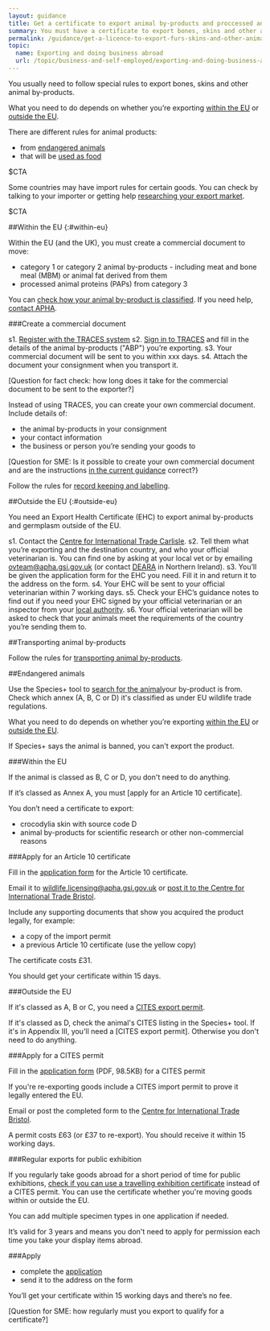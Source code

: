 ```yaml
---
layout: guidance
title: Get a certificate to export animal by-products and proccessed animal protein
summary: You must have a certificate to export bones, skins and other animal by-products.
permalink: /guidance/get-a-licence-to-export-furs-skins-and-other-animal-products.html
topic:
  name: Exporting and doing business abroad
  url: /topic/business-and-self-employed/exporting-and-doing-business-abroad.html
---
```


You usually need to follow special rules to export bones, skins and other animal by-products.

What you need to do depends on whether you’re exporting [within the EU](#within-eu) or [outside the EU](#outside-eu).

There are different rules for animal products:

- from [endangered animals](#endangered-animals)
- that will be [used as food](/guidance/get-a-licence-to-export-food-and-agricultural-products.html)

$CTA

Some countries may have import rules for certain goods. You can check by talking to your importer or getting help [researching your export market](https://govuk-import-export.herokuapp.com/answer/choosing-export-market-ukti-experimental-sg.html).

$CTA

##Within the EU
{:#within-eu}

Within the EU (and the UK), you must create a commercial document to move:

* category 1 or category 2 animal by-products - including meat and bone meal (MBM) or animal fat derived from them
* processed animal proteins (PAPs) from category 3 

You can [check how your animal by-product is classified](https://www.gov.uk/guidance/animal-by-product-categories-site-approval-hygiene-and-disposal). If you need help, [contact APHA](https://www.gov.uk/government/organisations/animal-and-plant-health-agency/about/access-and-opening#a-z-of-services).

###Create a commercial document

s1. [Register with the TRACES system](https://webgate.ec.europa.eu/sanco/traces/registration/open.do)
s2. [Sign in to TRACES](https://webgate.ec.europa.eu/sanco/traces/security/askLogin.do) and fill in the details of the animal by-products ("ABP") you’re exporting.
s3. Your commercial document will be sent to you within xxx days.
s4. Attach the document your consignment when you transport it.

[Question for fact check: how long does it take for the commercial document to be sent to the exporter?]

Instead of using TRACES, you can create your own commercial document. Include details of:

- the animal by-products in your consignment
- your contact information
- the business or person you’re sending your goods to

[Question for SME: Is it possible to create your own commercial document and are the instructions [in the current guidance](https://www.gov.uk/guidance/animal-by-product-categories-site-approval-hygiene-and-disposal#keepingrecords-and-labelling) correct?}

Follow the rules for [record keeping and labelling](https://www.gov.uk/guidance/animal-by-product-categories-site-approval-hygiene-and-disposal#keepingrecords-and-labelling).

##Outside the EU
{:#outside-eu}

You need an Export Health Certificate (EHC) to export animal by-products and germplasm outside of the EU. 

s1. Contact the [Centre for International Trade Carlisle](https://www.gov.uk/government/uploads/system/uploads/attachment_data/file/491835/contacts-international-trade.pdf).
s2. Tell them what you’re exporting and the destination country, and who your official veterinarian is. You can find one by asking at your local vet or by emailing ovteam@apha.gsi.gov.uk (or contact [DEARA](https://www.daera-ni.gov.uk/contact) in Northern Ireland).
s3. You’ll be given the application form for the EHC you need. Fill it in and return it to the address on the form.
s4. Your EHC will be sent to your official veterinarian within 7 working days.
s5. Check your EHC’s guidance notes to find out if you need your EHC signed by your official veterinarian or an inspector from your [local authority](https://www.gov.uk/find-local-council).
s6. Your official veterinarian will be asked to check that your animals meet the requirements of the country you’re sending them to.


##Transporting animal by-products

Follow the rules for [transporting animal by-products](https://www.gov.uk/guidance/transporting-animal-by-products).

##Endangered animals

Use the Species+ tool to [search for the animal](https://www.speciesplus.net/)your by-product is from. Check which annex (A, B, C or D) it's classified as under EU wildlife trade regulations.

What you need to do depends on whether you’re exporting [within the EU](#within-the-EU) or [outside the EU](#outside-the-EU).

If Species+ says the animal is banned, you can't export the product. 

###Within the EU

If the animal is classed as B, C or D, you don't need to do anything.

If it’s classed as Annex A, you must [apply for an Article 10 certificate].

You don’t need a certificate to export:

- crocodylia skin with source code D
- animal by-products for scientific research or other non-commercial reasons

###Apply for an Article 10 certificate

Fill in the [application form](https://www.gov.uk/government/publications/endangered-species-application-for-commercial-use) for the Article 10 certificate. 

Email it to <wildlife.licensing@apha.gsi.gov.uk> or [post it to the Centre for International Trade Bristol](https://www.gov.uk/government/organisations/animal-and-plant-health-agency/about/access-and-opening#specialist-service-centres-ssc).

Include any supporting documents that show you acquired the product legally, for example:

- a copy of the import permit
- a previous Article 10 certificate (use the yellow copy)

The certificate costs £31. 

You should get your certificate within 15 days.


###Outside the EU


If it's classed as A, B or C, you need a [CITES export permit](apply-for-a-cites-permit).

If it's classed as D, check the animal's CITES listing in the Species+ tool. If it's in Appendix III, you'll need a [CITES export permit]. Otherwise you don't need to do anything.

###Apply for a CITES permit

Fill in the [application form](https://www.gov.uk/government/uploads/system/uploads/attachment_data/file/423417/form-fed0172.pdf) (PDF, 98.5KB) for a CITES permit

If you're re-exporting goods include a CITES import permit to prove it legally entered the EU.

Email or post the completed form to the [Centre for International Trade Bristol](https://www.gov.uk/government/organisations/animal-and-plant-health-agency/about/access-and-opening#specialist-service-centres-ssc).

A permit costs £63 (or £37 to re-export). You should receive it within 15 working days.

###Regular exports for public exhibition

If you regularly take goods abroad for a short period of time for public exhibitions, [check if you can use a travelling exhibition certificate](http://ec.europa.eu/environment/cites/pdf/referenceguide_en.pdf) instead of a CITES permit. You can use the certificate whether you're moving goods within or outside the EU.

You can add multiple specimen types in one application if needed.

It’s valid for 3 years and means you don't need to apply for permission each time you take your display items abroad.​

###Apply

- complete the [application](https://www.gov.uk/government/publications/endangered-species-application-for-travelling-exhibition-certificate)
- send it to the address on the form

You’ll get your certificate within 15 working days and there’s no fee.

[Question for SME: how regularly must you export to qualify for a certificate?]


